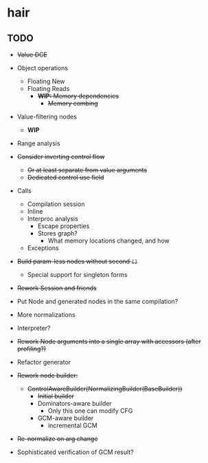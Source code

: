 # hair

## TODO
* ~~Value DCE~~
* Object operations
  * Floating New
  * Floating Reads
    * ~~**WIP:** Memory dependencies~~
      * ~~Memory combing~~
* Value-filtering nodes
  * **WIP**
* Range analysis
* ~~Consider inverting control flow~~
  * ~~Or at least separate from value arguments~~
  * ~~Dedicated control use field~~
* Calls
  * Compilation session
  * Inline
  * Interproc analysis
    * Escape properties
    * Stores graph?
      * What memory locations changed, and how
  * Exceptions
* ~~Build param-less nodes without second `()`~~
  * Special support for singleton forms
* ~~Rework Session and friends~~
* Put Node and generated nodes in the same compilation?
* More normalizations
* Interpreter?
* ~~Rework Node arguments into a single array with accessors (after profiling?)~~
* Refactor generator
* ~~Rework node builder:~~
  * ~~ControlAwareBuilder(NormalizingBuilder(BaseBuilder))~~
    * ~~Initial builder~~
    * Dominators-aware builder
      * Only this one can modify CFG
    * GCM-aware builder
      * incremental GCM
* ~~Re-normalize on arg change~~

* Sophisticated verification of GCM result?